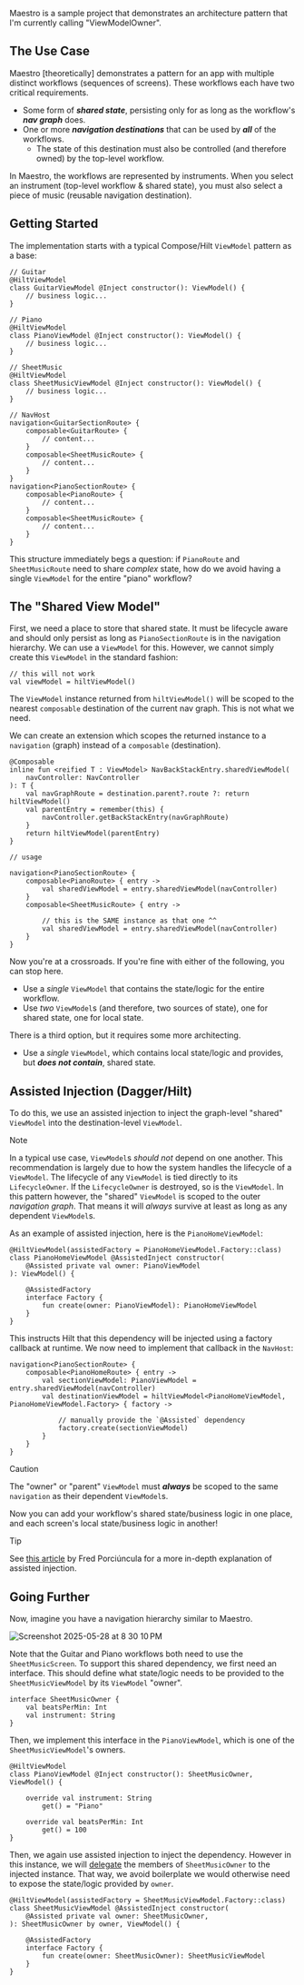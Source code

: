 Maestro is a sample project that demonstrates an architecture pattern that I'm currently calling "ViewModelOwner".

## The Use Case

Maestro [theoretically] demonstrates a pattern for an app with multiple distinct workflows (sequences of screens). These workflows each have two critical requirements.
- Some form of **_shared state_**, persisting only for as long as the workflow's **_nav graph_** does.
- One or more **_navigation destinations_** that can be used by **_all_** of the workflows.
  - The state of this destination must also be controlled (and therefore owned) by the top-level workflow.

In Maestro, the workflows are represented by instruments. When you select an instrument (top-level workflow & shared state), you must also select a piece of music (reusable navigation destination).

## Getting Started

The implementation starts with a typical Compose/Hilt `ViewModel` pattern as a base:
```
// Guitar
@HiltViewModel
class GuitarViewModel @Inject constructor(): ViewModel() {
    // business logic...
}

// Piano
@HiltViewModel
class PianoViewModel @Inject constructor(): ViewModel() {
    // business logic...
}

// SheetMusic
@HiltViewModel
class SheetMusicViewModel @Inject constructor(): ViewModel() {
    // business logic...
}

// NavHost
navigation<GuitarSectionRoute> {
    composable<GuitarRoute> {
        // content...
    }
    composable<SheetMusicRoute> {
        // content...
    }
}
navigation<PianoSectionRoute> {
    composable<PianoRoute> {
        // content...
    }
    composable<SheetMusicRoute> {
        // content...
    }
}
```

This structure immediately begs a question: if `PianoRoute` and `SheetMusicRoute` need to share _complex_ state, how do we avoid having a single `ViewModel` for the entire "piano" workflow?

## The "Shared View Model"

First, we need a place to store that shared state. It must be lifecycle aware and should only persist as long as `PianoSectionRoute` is in the navigation hierarchy. We can use a `ViewModel` for this. However, we cannot simply create this `ViewModel` in the standard fashion:
```
// this will not work
val viewModel = hiltViewModel()
```

The `ViewModel` instance returned from `hiltViewModel()` will be scoped to the nearest `composable` destination of the current nav graph. This is not what we need.

We can create an extension which scopes the returned instance to a `navigation` (graph) instead of a `composable` (destination).
```
@Composable
inline fun <reified T : ViewModel> NavBackStackEntry.sharedViewModel(
    navController: NavController
): T {
    val navGraphRoute = destination.parent?.route ?: return hiltViewModel()
    val parentEntry = remember(this) {
        navController.getBackStackEntry(navGraphRoute)
    }
    return hiltViewModel(parentEntry)
}

// usage

navigation<PianoSectionRoute> {
    composable<PianoRoute> { entry ->
        val sharedViewModel = entry.sharedViewModel(navController)
    }
    composable<SheetMusicRoute> { entry ->

        // this is the SAME instance as that one ^^
        val sharedViewModel = entry.sharedViewModel(navController)
    }
}
```

Now you're at a crossroads. If you're fine with either of the following, you can stop here.
- Use a _single_ `ViewModel` that contains the state/logic for the entire workflow.
- Use _two_ `ViewModel`s (and therefore, two sources of state), one for shared state, one for local state.

There is a third option, but it requires some more architecting.
- Use a _single_ `ViewModel`, which contains local state/logic and provides, but **_does not contain_**, shared state.

## Assisted Injection (Dagger/Hilt)

To do this, we use an assisted injection to inject the graph-level "shared" `ViewModel` into the destination-level `ViewModel`.

> [!NOTE]
> In a typical use case, `ViewModel`s _should not_ depend on one another. This recommendation is largely due to how the system handles the lifecycle of a `ViewModel`. The lifecycle of any `ViewModel` is tied directly to its `LifecycleOwner`. If the `LifecycleOwner` is destroyed, so is the `ViewModel`. In this pattern however, the "shared" `ViewModel` is scoped to the outer _navigation graph_. That means it will _always_ survive at least as long as any dependent `ViewModel`s.

As an example of assisted injection, here is the `PianoHomeViewModel`:
```
@HiltViewModel(assistedFactory = PianoHomeViewModel.Factory::class)
class PianoHomeViewModel @AssistedInject constructor(
    @Assisted private val owner: PianoViewModel
): ViewModel() {

    @AssistedFactory
    interface Factory {
        fun create(owner: PianoViewModel): PianoHomeViewModel
    }
}
```

This instructs Hilt that this dependency will be injected using a factory callback at runtime. We now need to implement that callback in the `NavHost`:
```
navigation<PianoSectionRoute> {
    composable<PianoHomeRoute> { entry ->
        val sectionViewModel: PianoViewModel = entry.sharedViewModel(navController)
        val destinationViewModel = hiltViewModel<PianoHomeViewModel, PianoHomeViewModel.Factory> { factory ->
    
            // manually provide the `@Assisted` dependency
            factory.create(sectionViewModel)
        }
    }
}
```
> [!CAUTION]
> The "owner" or "parent" `ViewModel` must **_always_** be scoped to the same `navigation` as their dependent `ViewModel`s. 

Now you can add your workflow's shared state/business logic in one place, and each screen's local state/business logic in another!

> [!TIP]
> See [this article](https://proandroiddev.com/hilt-viewmodels-assisted-injection-aca2d6ee581d) by Fred Porciúncula for a more in-depth explanation of assisted injection.

## Going Further

Now, imagine you have a navigation hierarchy similar to Maestro.

![Screenshot 2025-05-28 at 8 30 10 PM](https://github.com/user-attachments/assets/246ee78a-e675-44ca-96b7-592e76863d09)

Note that the Guitar and Piano workflows both need to use the `SheetMusicScreen`. To support this shared dependency, we first need an interface. This should define what state/logic needs to be provided to the `SheetMusicViewModel` by its `ViewModel` "owner".
```
interface SheetMusicOwner {
    val beatsPerMin: Int
    val instrument: String
}
```

Then, we implement this interface in the `PianoViewModel`, which is one of the `SheetMusicViewModel`'s owners.
```
@HiltViewModel
class PianoViewModel @Inject constructor(): SheetMusicOwner, ViewModel() {

    override val instrument: String
        get() = "Piano"

    override val beatsPerMin: Int
        get() = 100
}
```

Then, we again use assisted injection to inject the dependency. However in this instance, we will [delegate](https://kotlinlang.org/docs/delegation.html) the members of `SheetMusicOwner` to the injected instance. That way, we avoid boilerplate we would otherwise need to expose the state/logic provided by `owner`.
```
@HiltViewModel(assistedFactory = SheetMusicViewModel.Factory::class)
class SheetMusicViewModel @AssistedInject constructor(
    @Assisted private val owner: SheetMusicOwner,
): SheetMusicOwner by owner, ViewModel() {

    @AssistedFactory
    interface Factory {
        fun create(owner: SheetMusicOwner): SheetMusicViewModel
    }
}
```

